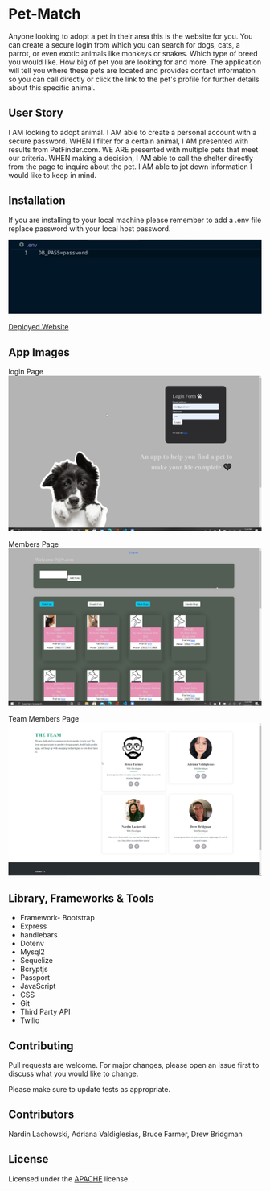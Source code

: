 # Pet-Match

Anyone looking to adopt a pet in their area this is the website for you. You can create a secure login from which you can search for dogs, cats, a parrot, or even exotic animals like monkeys or snakes. Which type of breed you would like. How big of pet you are looking for and more. The application will tell you where these pets are located and provides contact information so you can call directly or click the link to the pet's profile for further details about this specific animal.

## User Story

I AM looking to adopt animal.
I AM able to create a personal account with a secure password. 
WHEN I filter for a certain animal, 
I AM presented with results from PetFinder.com.
WE ARE presented with multiple pets that meet our criteria. 
WHEN making a decision, 
I AM able to call the shelter directly from the page to inquire about the pet. 
I AM able to jot down information I would like to keep in mind.
 
## Installation
If you are installing to your local machine please remember to add a .env file 
replace password with your local host password.

![img](public\assets\img\env.png)

[Deployed Website](https://sheltered-refuge-68768.herokuapp.com/) 

## App Images
login Page
![Img-1](public\assets\img\WvuCWqr28A.png) 

Members Page
![Img-2](public\assets\img\vSkyqdERvQ.png) 

Team Members Page
![IMG-3](public\assets\img\kxmGESAyuK.png)


## Library, Frameworks & Tools
* Framework- Bootstrap
* Express
* handlebars
* Dotenv
* Mysql2
* Sequelize
* Bcryptjs
* Passport
* JavaScript
* CSS
* Git 
* Third Party API
* Twilio 

## Contributing
Pull requests are welcome. For major changes, please open an issue first to discuss what you would like to change.

Please make sure to update tests as appropriate.

## Contributors

Nardin Lachowski, Adriana Valdiglesias, Bruce Farmer, Drew Bridgman

## License

Licensed under the [APACHE](LICENSE.txt) license. .
